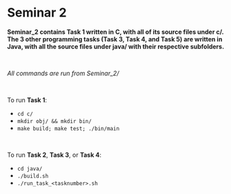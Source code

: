 # Seminar 2

**Seminar_2 contains Task 1 written in C, with all of its source files under c/. The 3 other programming tasks (Task 3, Task 4, and Task 5) are written in Java, with all the source files under java/ with their respective subfolders.**

<br>

*All commands are run from Seminar_2/*

<br>

To run **Task 1**:
- ```cd c/```
- ```mkdir obj/ && mkdir bin/```
- ```make build; make test; ./bin/main```

<br>

To run **Task 2**, **Task 3**, or **Task 4**:
- ```cd java/```
- ```./build.sh```
- ```./run_task_<tasknumber>.sh```